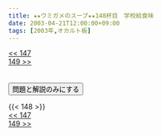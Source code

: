 ```yaml
---
title: ★★ウミガメのスープ★★148杯目　学校給食味
date: 2003-04-21T12:00:00+09:00
tags: [2003年,オカルト板]
---
```

<div class="th_left"><a href="../147"><< 147</a></div>
<div class="th_right"><a href="../149">149 >></a></div>
<br><br>
<script src="../../js/cupsoup.js"></script>
<form>
<input type="button" value="問題と解説のみにする" onClick="toggleCupsoup()">
</form>
{{< 148 >}}
<div class="th_left"><a href="../147"><< 147</a></div>
<div class="th_right"><a href="../149">149 >></a></div>